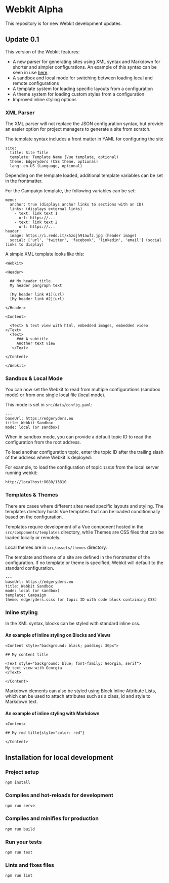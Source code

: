 # Webkit Alpha

This repository is for new Webkit development updates.

## Update 0.1

This version of the Webkit features:

- A new parser for generating sites using XML syntax and Markdown for shorter and simpler configurations. An example of this syntax can be seen in use [here](https://edgeryders.eu/raw/13810.json).
- A sandbox and local mode for switching between loading local and remote configurations
- A template system for loading specific layouts from a configuration 
- A theme system for loading custom styles from a configuration
- Improved inline styling options 

### XML Parser

The XML parser will not replace the JSON configuration syntax, but provide an easier option for project managers to generate a site from scratch.

The template syntax includes a front matter in YAML for configuring the site

```
site:
  title: Site Title
  template: Template Name (Vue template, optional)
  theme: Edgeryders (CSS theme, optional)
  lang: en-US (Language, optional)

```

Depending on the template loaded, additional template variables can be set in the frontmatter.

For the Campaign template, the following variables can be set:

```
menu: 
  anchor: true (displays anchor links to sections with an ID)
  links: (displays external links)
  	- text: link text 1
  	  url: https://...
  	- text: link text 2
  	  url: https://...
header:
  image: https://i.redd.it/x5zojh91awfz.jpg (header image)
  social: ['url', 'twitter', 'facebook', 'linkedin', 'email'] (social links to display)
```

A simple XML template looks like this:

```
<Webkit>

<Header>

  ## My header title.
  My header pargraph text

  [My header link #1](url)
  [My header link #2](url)

</Header>

<Content>

  <Text> A text view with html, embedded images, embedded video </Text>
  <Text> 
     ### A subtitle
     Another text view
   </Text>
  
</Content>

</Webkit>
```

### Sandbox & Local Mode

You can now set the Webkit to read from multiple configurations (sandbox mode) or from one single local file (local mode).

This mode is set in ```src/data/config.yaml```:

```
---
baseUrl: https://edgeryders.eu
title: Webkit Sandbox
mode: local (or sandbox)
```

When in sandbox mode, you can provide a default topic ID to read the configuration from the root address.

To load another configuration topic, enter the topic ID after the trailing slash of the address where Webkit is deployed:

For example, to load the configuration of topic ```13810``` from the local server running webkit:

```
http://localhost:8080/13810
```

### Templates & Themes

There are cases where different sites need specific layouts and styling. The templates directory hosts Vue templates that can be loaded conditionnally based on the configuration.

Templates require development of a Vue component hosted in the ```src/components/templates``` directory, while Themes are CSS files that can be loaded locally or remotely. 

Local themes are in ```src/assets/themes``` directory.

The template and theme of a site are defined in the frontmatter of the configuration. If no template or theme is specified, Webkit will default to the standard configuration.

```
---
baseUrl: https://edgeryders.eu
title: Webkit Sandbox
mode: local (or sandbox)
template: Campaign
theme: edgeryders.scss (or topic ID with code block containing CSS)
```

### Inline styling

In the XML syntax, blocks can be styled with standard inline css.


#### An example of inline styling on Blocks and Views

```
<Content style="background: black; padding: 30px">

## My content title

<Text style="background: blue; font-family: Georgia, serif">
My text view with Georgia
</Text>

</Content>
```

Markdown elements can also be styled using Block Inline Attribute Lists, which can be used to attach attributes such as a class, id and style to Markdown text. 

#### An example of inline styling with Markdown

```
<Content>

## My red title{style="color: red"}

</Content>
```

## Installation for local development

### Project setup
```
npm install
```

### Compiles and hot-reloads for development
```
npm run serve
```

### Compiles and minifies for production
```
npm run build
```

### Run your tests
```
npm run test
```

### Lints and fixes files
```
npm run lint
```
